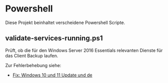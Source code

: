 # Powershell

Diese Projekt beinhaltet verscheidene Powershell Scripte.

## validate-services-running.ps1

Prüft, ob die für den Windows Server 2016 Essentials relevanten Dienste für das
Client Backup laufen.

Zur Fehlerbehebung siehe:

* [Fix: Windows 10 und 11 Update und de](https://sbsland.me/2022/10/03/windows-10-update-1903-und-der-essentials-connector-fix/)
